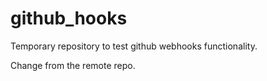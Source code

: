 # github_hooks
Temporary repository to test github webhooks functionality.

Change from the remote repo.
